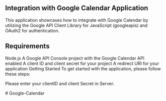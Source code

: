 ## Integration with Google Calendar Application
This application showcases how to integrate with Google Calendar by utilizing the Google API Client Library for JavaScript (googleapis) and OAuth2 for authentication.

## Requirements
Node.js
A Google API Console project with the Google Calendar API enabled
A client ID and client secret for your project
A redirect URI for your application
Getting Started
To get started with the application, please follow these steps:

Please enter your clientID and client Secret in Server.



#   G o o g l e - C a l e n d a r  
 